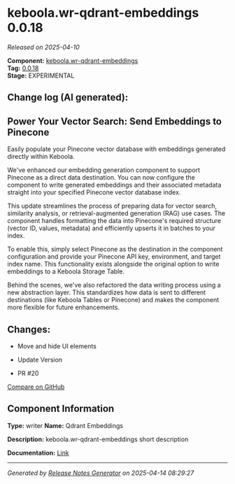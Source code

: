 #  keboola.wr-qdrant-embeddings 0.0.18

_Released on 2025-04-10_

**Component:** [keboola.wr-qdrant-embeddings](https://github.com/keboola/component-embeddings-v2)  
**Tag:** [0.0.18](https://github.com/keboola/component-embeddings-v2/releases/tag/0.0.18)  
**Stage:** EXPERIMENTAL


## Change log (AI generated):
## Power Your Vector Search: Send Embeddings to Pinecone

Easily populate your Pinecone vector database with embeddings generated directly within Keboola.

We've enhanced our embedding generation component to support Pinecone as a direct data destination. You can now configure the component to write generated embeddings and their associated metadata straight into your specified Pinecone vector database index.

This update streamlines the process of preparing data for vector search, similarity analysis, or retrieval-augmented generation (RAG) use cases. The component handles formatting the data into Pinecone's required structure (vector ID, values, metadata) and efficiently upserts it in batches to your index.

To enable this, simply select Pinecone as the destination in the component configuration and provide your Pinecone API key, environment, and target index name. This functionality exists alongside the original option to write embeddings to a Keboola Storage Table.

Behind the scenes, we've also refactored the data writing process using a new abstraction layer. This standardizes how data is sent to different destinations (like Keboola Tables or Pinecone) and makes the component more flexible for future enhancements.



## Changes:



- Move and hide UI elements 




- Update Version 




- PR #20 



[Compare on GitHub](https://github.com/keboola/component-embeddings-v2/compare/0.0.17...0.0.18)



## Component Information
**Type:** writer
**Name:** Qdrant Embeddings

**Description:** keboola.wr-qdrant-embeddings short description


**Documentation:** [Link](https://github.com/keboola/component-embeddings-v2/blob/master/README.md)



---
_Generated by [Release Notes Generator](https://github.com/keboola/release-notes-generator)
on 2025-04-14 08:29:27_